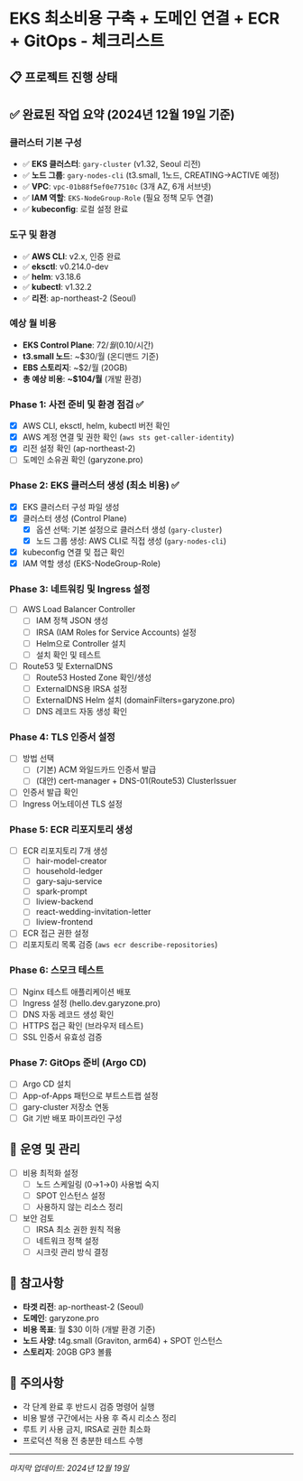 # EKS 최소비용 구축 + 도메인 연결 + ECR + GitOps - 체크리스트

## 📋 프로젝트 진행 상태

## ✅ **완료된 작업 요약** (2024년 12월 19일 기준)

### **클러스터 기본 구성**
- ✅ **EKS 클러스터**: `gary-cluster` (v1.32, Seoul 리전)
- ✅ **노드 그룹**: `gary-nodes-cli` (t3.small, 1노드, CREATING→ACTIVE 예정)
- ✅ **VPC**: `vpc-01b88f5ef0e77510c` (3개 AZ, 6개 서브넷)
- ✅ **IAM 역할**: `EKS-NodeGroup-Role` (필요 정책 모두 연결)
- ✅ **kubeconfig**: 로컬 설정 완료

### **도구 및 환경**
- ✅ **AWS CLI**: v2.x, 인증 완료
- ✅ **eksctl**: v0.214.0-dev  
- ✅ **helm**: v3.18.6
- ✅ **kubectl**: v1.32.2
- ✅ **리전**: ap-northeast-2 (Seoul)

### **예상 월 비용**
- **EKS Control Plane**: $72/월 ($0.10/시간)
- **t3.small 노드**: ~$30/월 (온디맨드 기준)
- **EBS 스토리지**: ~$2/월 (20GB)
- **총 예상 비용**: **~$104/월** (개발 환경)

### Phase 1: 사전 준비 및 환경 점검 ✅

- [x] AWS CLI, eksctl, helm, kubectl 버전 확인
- [x] AWS 계정 연결 및 권한 확인 (`aws sts get-caller-identity`)
- [x] 리전 설정 확인 (ap-northeast-2)
- [ ] 도메인 소유권 확인 (garyzone.pro)

### Phase 2: EKS 클러스터 생성 (최소 비용) ✅

- [x] EKS 클러스터 구성 파일 생성
- [x] 클러스터 생성 (Control Plane) 
  - [x] 옵션 선택: 기본 설정으로 클러스터 생성 (`gary-cluster`)
  - [x] 노드 그룹 생성: AWS CLI로 직접 생성 (`gary-nodes-cli`)
- [x] kubeconfig 연결 및 접근 확인
- [x] IAM 역할 생성 (EKS-NodeGroup-Role)

### Phase 3: 네트워킹 및 Ingress 설정

- [ ] AWS Load Balancer Controller
  - [ ] IAM 정책 JSON 생성
  - [ ] IRSA (IAM Roles for Service Accounts) 설정
  - [ ] Helm으로 Controller 설치
  - [ ] 설치 확인 및 테스트
- [ ] Route53 및 ExternalDNS
  - [ ] Route53 Hosted Zone 확인/생성
  - [ ] ExternalDNS용 IRSA 설정
  - [ ] ExternalDNS Helm 설치 (domainFilters=garyzone.pro)
  - [ ] DNS 레코드 자동 생성 확인

### Phase 4: TLS 인증서 설정

- [ ] 방법 선택
  - [ ] (기본) ACM 와일드카드 인증서 발급
  - [ ] (대안) cert-manager + DNS-01(Route53) ClusterIssuer
- [ ] 인증서 발급 확인
- [ ] Ingress 어노테이션 TLS 설정

### Phase 5: ECR 리포지토리 생성

- [ ] ECR 리포지토리 7개 생성
  - [ ] hair-model-creator
  - [ ] household-ledger
  - [ ] gary-saju-service
  - [ ] spark-prompt
  - [ ] liview-backend
  - [ ] react-wedding-invitation-letter
  - [ ] liview-frontend
- [ ] ECR 접근 권한 설정
- [ ] 리포지토리 목록 검증 (`aws ecr describe-repositories`)

### Phase 6: 스모크 테스트

- [ ] Nginx 테스트 애플리케이션 배포
- [ ] Ingress 설정 (hello.dev.garyzone.pro)
- [ ] DNS 자동 레코드 생성 확인
- [ ] HTTPS 접근 확인 (브라우저 테스트)
- [ ] SSL 인증서 유효성 검증

### Phase 7: GitOps 준비 (Argo CD)

- [ ] Argo CD 설치
- [ ] App-of-Apps 패턴으로 부트스트랩 설정
- [ ] gary-cluster 저장소 연동
- [ ] Git 기반 배포 파이프라인 구성

## 🔧 운영 및 관리

- [ ] 비용 최적화 설정
  - [ ] 노드 스케일링 (0→1→0) 사용법 숙지
  - [ ] SPOT 인스턴스 설정
  - [ ] 사용하지 않는 리소스 정리
- [ ] 보안 검토
  - [ ] IRSA 최소 권한 원칙 적용
  - [ ] 네트워크 정책 설정
  - [ ] 시크릿 관리 방식 결정

## 📝 참고사항

- **타겟 리전**: ap-northeast-2 (Seoul)
- **도메인**: garyzone.pro
- **비용 목표**: 월 $30 이하 (개발 환경 기준)
- **노드 사양**: t4g.small (Graviton, arm64) + SPOT 인스턴스
- **스토리지**: 20GB GP3 볼륨

## 🚨 주의사항

- 각 단계 완료 후 반드시 검증 명령어 실행
- 비용 발생 구간에서는 사용 후 즉시 리소스 정리
- 루트 키 사용 금지, IRSA로 권한 최소화
- 프로덕션 적용 전 충분한 테스트 수행

---

_마지막 업데이트: 2024년 12월 19일_

